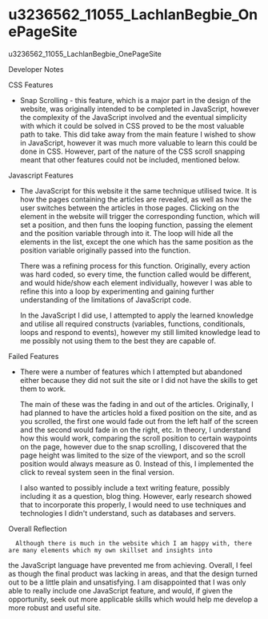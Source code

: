 # u3236562_11055_LachlanBegbie_OnePageSite
 u3236562_11055_LachlanBegbie_OnePageSite


Developer Notes

CSS Features

 - Snap Scrolling - this feature, which is a major part in the design of the website, was originally intended to be completed in 
   JavaScript, however the complexity of the JavaScript involved and the eventual simplicity with which it could be solved in CSS 
   proved to be the most valuable path to take. This did take away from the main feature I wished to show in JavaScript, however 
   it was much more valuable to learn this could be done in CSS. However, part of the nature of the CSS scroll snapping meant that 
   other features could not be included, mentioned below.


Javascript Features

 - The JavaScript for this website it the same technique utilised twice. It is how the pages containing the articles are revealed, 
   as well as how the user switches between the articles in those pages. Clicking on the element in the website will trigger the 
   corresponding function, which will set a position, and then funs the looping function, passing the element and the position 
   variable through into it. The loop will hide all the elements in the list, except the one which has the same position as the 
   position variable originally passed into the function.

   There was a refining process for this function. Originally, every action was hard coded, so every time, the function called 
   would be different, and would hide/show each element individually, however I was able to refine this into a loop by experimenting 
   and gaining further understanding of the limitations of JavaScript code.

   In the JavaScript I did use, I attempted to apply the learned knowledge and utilise all required constructs (variables, functions, 
   conditionals, loops and respond to events), however my still limited knowledge lead to me possibly not using them to the best they 
   are capable of.


Failed Features

 - There were a number of features which I attempted but abandoned either because they did not suit the site or I did not have the 
   skills to get them to work. 
   
   The main of these was the fading in and out of the articles. Originally, I had planned to have the articles hold a fixed position 
   on the site, and as you scrolled, the first one would fade out from the left half of the screen and the second would fade in on 
   the right, etc. In theory, I understand how this would work, comparing the scroll position to certain waypoints on the page, however 
   due to the snap scrolling, I discovered that the page height was limited to the size of the viewport, and so the scroll position 
   would always measure as 0. Instead of this, I implemented the click to reveal system seen in the final version.

   I also wanted to possibly include a text writing feature, possibly including it as a question, blog thing. However, early research 
   showed that to incorporate this properly, I would need to use techniques and technologies I didn't understand, such as databases and 
   servers.


Overall Reflection

      Although there is much in the website which I am happy with, there are many elements which my own skillset and insights into 
   the JavaScript language have prevented me from achieving. Overall, I feel as though the final product was lacking in areas, and 
   that the design turned out to be a little plain and unsatisfying. I am disappointed that I was only able to really include one 
   JavaScript feature, and would, if given the opportunity, seek out more applicable skills which would help me develop a more robust 
   and useful site.
